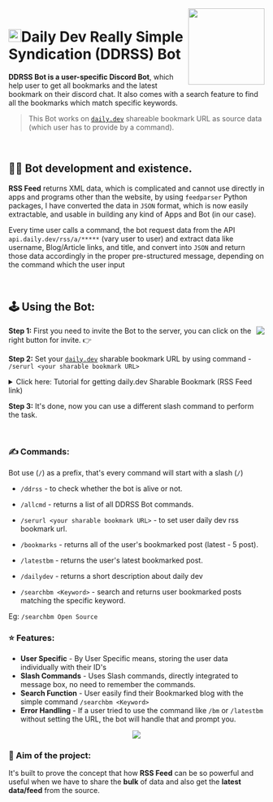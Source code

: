 <img align="right" src="https://user-images.githubusercontent.com/51878265/158046499-30013c0f-9fab-41cf-aad3-71c48c82c2f8.gif" height=150px>
<h1><img src="https://user-images.githubusercontent.com/51878265/158064566-853b9c0a-342f-4597-b88e-40a1cb9621cc.png" height=25>Daily Dev Really Simple Syndication (DDRSS) Bot</h1>

**DDRSS Bot is a user-specific Discord Bot**, which help user to get all bookmarks and the latest bookmark on their discord chat. It also comes with a search feature to find all the bookmarks which match specific keywords.
<br/>

> This Bot works on [`daily.dev`](https://daily.dev/) shareable bookmark URL as source data (which user has to provide by a command).

<br/>

## 👨‍💻 Bot development and existence.

**RSS Feed** returns XML data, which is complicated and cannot use directly in apps and programs other than the website, by using `feedparser` Python packages, I have converted the data in `JSON` format, which is now easily extractable,  and usable in building any kind of Apps and Bot (in our case).

Every time user calls a command, the bot request data from the API `api.daily.dev/rss/a/*****`  (vary user to user) and extract data like username, Blog/Article links, and title, and convert into `JSON` and return those data accordingly in the proper pre-structured message, depending on the command which the user input

<br/>

## 🕹️ Using the Bot:

<a href="https://discord.com/api/oauth2/authorize?client_id=950398355853430824&permissions=534723950656&scope=applications.commands%20bot"><img align ="right" src="https://user-images.githubusercontent.com/51878265/158052899-f3e0760e-cef5-4eeb-bf47-1d9e2e5b2ee4.png"><a>**Step 1:** First you need to invite the Bot to the server, you can click on the right button for invite. 👉
 
**Step 2:** Set your [`daily.dev`](https://daily.dev/) sharable bookmark URL by using command - `/serurl <your sharable bookmark URL>`

<details>
 
 <summary> Click here: Tutorial for getting daily.dev Sharable Bookmark (RSS Feed link) </summary>

https://user-images.githubusercontent.com/51878265/158066794-5129f6f5-15ae-4b99-a764-e3e59bef8631.mp4
 <h6>Video Source - daily.dev Twitter<h6>
  
</details>

**Step 3:** It's done, now you can use a different slash command to perform the task.

<br/>

### ✍️ Commands:

Bot use (`/`) as a prefix, that's every command will start with a slash (`/`)
  
- `/ddrss` - to check whether the bot is alive or not.
  
- `/allcmd` - returns a list of all DDRSS Bot commands.
  
- `/serurl <your sharable bookmark URL>` - to set user daily dev rss bookmark url.
  
- `/bookmarks` - returns all of the user's bookmarked post (latest - 5 post).
  
- `/latestbm` - returns the user's latest bookmarked post.
  
- `/dailydev` - returns a short description about daily dev
  
 - `/searchbm <Keyword>` - search and returns user bookmarked posts matching the specific keyword.
  
  Eg: `/searchbm Open Source`
  
  
### ⭐ Features:
  
  - **User Specific** - By User Specific means, storing the user data individually with their ID's
  - **Slash Commands** - Uses Slash commands, directly integrated to message box, no need to remember the commands.
  - **Search Function** - User easily find their Bookmarked blog with the simple command `/searchbm <Keyword>`
  - **Error Handling** - If a user tried to use the command like `/bm` or `/latestbm` without setting the URL, the bot will handle that and prompt you.
  
  <p align="center"><img src="https://user-images.githubusercontent.com/51878265/158070808-7f2a0cb6-3d0e-4c14-88fa-2fb4aa6c9b53.png"></p>


### 🎯 Aim of the project:

It's built to prove the concept that how **RSS Feed** can be so powerful and useful when we have to share the **bulk** of data and also get the **latest data/feed** from the source. 
  
